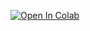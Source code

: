[![Open In Colab](https://colab.research.google.com/assets/colab-badge.svg)](https://colab.research.google.com/drive/1usAhObAOnNSUO4RabNYR6DuzIJdThvAE)